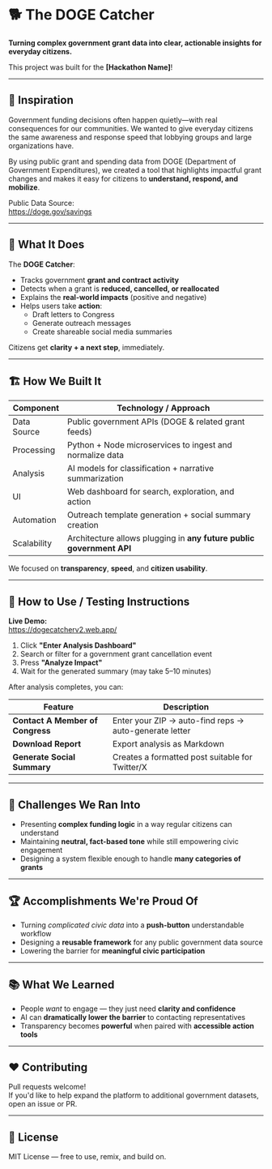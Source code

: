 # 🐕 The DOGE Catcher  
**Turning complex government grant data into clear, actionable insights for everyday citizens.**

This project was built for the **[Hackathon Name]**!

---

## 🎯 Inspiration

Government funding decisions often happen quietly—with real consequences for our communities. We wanted to give everyday citizens the same awareness and response speed that lobbying groups and large organizations have.

By using public grant and spending data from DOGE (Department of Government Expenditures), we created a tool that highlights impactful grant changes and makes it easy for citizens to **understand, respond, and mobilize**.

Public Data Source:  
https://doge.gov/savings

---

## 🧠 What It Does

The **DOGE Catcher**:

- Tracks government **grant and contract activity**
- Detects when a grant is **reduced, cancelled, or reallocated**
- Explains the **real-world impacts** (positive and negative)
- Helps users take **action**:
  - Draft letters to Congress
  - Generate outreach messages
  - Create shareable social media summaries

Citizens get **clarity + a next step**, immediately.

---

## 🏗️ How We Built It

| Component | Technology / Approach |
|---------|------------------------|
| Data Source | Public government APIs (DOGE & related grant feeds) |
| Processing | Python + Node microservices to ingest and normalize data |
| Analysis | AI models for classification + narrative summarization |
| UI | Web dashboard for search, exploration, and action |
| Automation | Outreach template generation + social summary creation |
| Scalability | Architecture allows plugging in **any future public government API** |

We focused on **transparency**, **speed**, and **citizen usability**.

---

## 🚀 How to Use / Testing Instructions

**Live Demo:**  
https://dogecatcherv2.web.app/

1. Click **"Enter Analysis Dashboard"**
2. Search or filter for a government grant cancellation event
3. Press **"Analyze Impact"**
4. Wait for the generated summary (may take 5–10 minutes)

After analysis completes, you can:

| Feature | Description |
|--------|-------------|
| **Contact A Member of Congress** | Enter your ZIP → auto-find reps → auto-generate letter |
| **Download Report** | Export analysis as Markdown |
| **Generate Social Summary** | Creates a formatted post suitable for Twitter/X |

---

## 🧩 Challenges We Ran Into

- Presenting **complex funding logic** in a way regular citizens can understand
- Maintaining **neutral, fact-based tone** while still empowering civic engagement
- Designing a system flexible enough to handle **many categories of grants**

---

## 🏆 Accomplishments We're Proud Of

- Turning *complicated civic data* into a **push-button** understandable workflow
- Designing a **reusable framework** for any public government data source
- Lowering the barrier for **meaningful civic participation**

---

## 📚 What We Learned

- People *want* to engage — they just need **clarity and confidence**
- AI can **dramatically lower the barrier** to contacting representatives
- Transparency becomes **powerful** when paired with **accessible action tools**

---

## ❤️ Contributing

Pull requests welcome!  
If you'd like to help expand the platform to additional government datasets, open an issue or PR.

---

## 📜 License

MIT License — free to use, remix, and build on.

